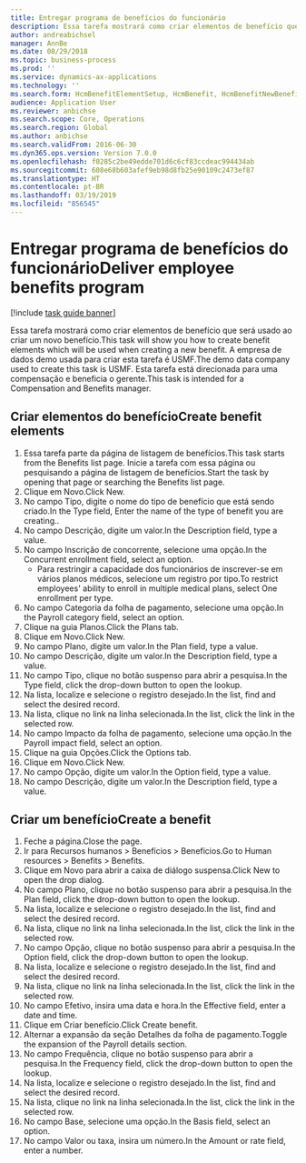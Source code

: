 ```yaml
---
title: Entregar programa de benefícios do funcionário
description: Essa tarefa mostrará como criar elementos de benefício que será usado ao criar um novo benefício.
author: andreabichsel
manager: AnnBe
ms.date: 08/29/2018
ms.topic: business-process
ms.prod: ''
ms.service: dynamics-ax-applications
ms.technology: ''
ms.search.form: HcmBenefitElementSetup, HcmBenefit, HcmBenefitNewBenefit, HcmBenefitPlanLookup
audience: Application User
ms.reviewer: anbichse
ms.search.scope: Core, Operations
ms.search.region: Global
ms.author: anbichse
ms.search.validFrom: 2016-06-30
ms.dyn365.ops.version: Version 7.0.0
ms.openlocfilehash: f0285c2be49edde701d6c6cf83ccdeac994434ab
ms.sourcegitcommit: 608e68b603afef9eb98d8fb25e90109c2473ef87
ms.translationtype: HT
ms.contentlocale: pt-BR
ms.lasthandoff: 03/19/2019
ms.locfileid: "856545"
---
```

# <a name="deliver-employee-benefits-program"></a><span data-ttu-id="1692e-103">Entregar programa de benefícios do funcionário</span><span class="sxs-lookup"><span data-stu-id="1692e-103">Deliver employee benefits program</span></span>

[!include [task guide banner](../../includes/task-guide-banner.md)]

<span data-ttu-id="1692e-104">Essa tarefa mostrará como criar elementos de benefício que será usado ao criar um novo benefício.</span><span class="sxs-lookup"><span data-stu-id="1692e-104">This task will show you how to create benefit elements which will be used when creating a new benefit.</span></span> <span data-ttu-id="1692e-105">A empresa de dados demo usada para criar esta tarefa é USMF.</span><span class="sxs-lookup"><span data-stu-id="1692e-105">The demo data company used to create this task is USMF.</span></span> <span data-ttu-id="1692e-106">Esta tarefa está direcionada para uma compensação e beneficia o gerente.</span><span class="sxs-lookup"><span data-stu-id="1692e-106">This task is intended for a Compensation and Benefits manager.</span></span>


## <a name="create-benefit-elements"></a><span data-ttu-id="1692e-107">Criar elementos do benefício</span><span class="sxs-lookup"><span data-stu-id="1692e-107">Create benefit elements</span></span>
1. <span data-ttu-id="1692e-108">Essa tarefa parte da página de listagem de benefícios.</span><span class="sxs-lookup"><span data-stu-id="1692e-108">This task starts from the Benefits list page.</span></span> <span data-ttu-id="1692e-109">Inicie a tarefa com essa página ou pesquisando a página de listagem de benefícios.</span><span class="sxs-lookup"><span data-stu-id="1692e-109">Start the task by opening that page or searching the Benefits list page.</span></span>
2. <span data-ttu-id="1692e-110">Clique em Novo.</span><span class="sxs-lookup"><span data-stu-id="1692e-110">Click New.</span></span>
3. <span data-ttu-id="1692e-111">No campo Tipo, digite o nome do tipo de benefício que está sendo criado.</span><span class="sxs-lookup"><span data-stu-id="1692e-111">In the Type field, Enter the name of the type of benefit you are creating..</span></span>
4. <span data-ttu-id="1692e-112">No campo Descrição, digite um valor.</span><span class="sxs-lookup"><span data-stu-id="1692e-112">In the Description field, type a value.</span></span>
5. <span data-ttu-id="1692e-113">No campo Inscrição de concorrente, selecione uma opção.</span><span class="sxs-lookup"><span data-stu-id="1692e-113">In the Concurrent enrollment field, select an option.</span></span>
    * <span data-ttu-id="1692e-114">Para restringir a capacidade dos funcionários de inscrever-se em vários planos médicos, selecione um registro por tipo.</span><span class="sxs-lookup"><span data-stu-id="1692e-114">To restrict employees' ability to enroll in multiple medical plans, select One enrollment per type.</span></span>  
6. <span data-ttu-id="1692e-115">No campo Categoria da folha de pagamento, selecione uma opção.</span><span class="sxs-lookup"><span data-stu-id="1692e-115">In the Payroll category field, select an option.</span></span>
7. <span data-ttu-id="1692e-116">Clique na guia Planos.</span><span class="sxs-lookup"><span data-stu-id="1692e-116">Click the Plans tab.</span></span>
8. <span data-ttu-id="1692e-117">Clique em Novo.</span><span class="sxs-lookup"><span data-stu-id="1692e-117">Click New.</span></span>
9. <span data-ttu-id="1692e-118">No campo Plano, digite um valor.</span><span class="sxs-lookup"><span data-stu-id="1692e-118">In the Plan field, type a value.</span></span>
10. <span data-ttu-id="1692e-119">No campo Descrição, digite um valor.</span><span class="sxs-lookup"><span data-stu-id="1692e-119">In the Description field, type a value.</span></span>
11. <span data-ttu-id="1692e-120">No campo Tipo, clique no botão suspenso para abrir a pesquisa.</span><span class="sxs-lookup"><span data-stu-id="1692e-120">In the Type field, click the drop-down button to open the lookup.</span></span>
12. <span data-ttu-id="1692e-121">Na lista, localize e selecione o registro desejado.</span><span class="sxs-lookup"><span data-stu-id="1692e-121">In the list, find and select the desired record.</span></span>
13. <span data-ttu-id="1692e-122">Na lista, clique no link na linha selecionada.</span><span class="sxs-lookup"><span data-stu-id="1692e-122">In the list, click the link in the selected row.</span></span>
14. <span data-ttu-id="1692e-123">No campo Impacto da folha de pagamento, selecione uma opção.</span><span class="sxs-lookup"><span data-stu-id="1692e-123">In the Payroll impact field, select an option.</span></span>
15. <span data-ttu-id="1692e-124">Clique na guia Opções.</span><span class="sxs-lookup"><span data-stu-id="1692e-124">Click the Options tab.</span></span>
16. <span data-ttu-id="1692e-125">Clique em Novo.</span><span class="sxs-lookup"><span data-stu-id="1692e-125">Click New.</span></span>
17. <span data-ttu-id="1692e-126">No campo Opção, digite um valor.</span><span class="sxs-lookup"><span data-stu-id="1692e-126">In the Option field, type a value.</span></span>
18. <span data-ttu-id="1692e-127">No campo Descrição, digite um valor.</span><span class="sxs-lookup"><span data-stu-id="1692e-127">In the Description field, type a value.</span></span>

## <a name="create-a-benefit"></a><span data-ttu-id="1692e-128">Criar um benefício</span><span class="sxs-lookup"><span data-stu-id="1692e-128">Create a benefit</span></span>
1. <span data-ttu-id="1692e-129">Feche a página.</span><span class="sxs-lookup"><span data-stu-id="1692e-129">Close the page.</span></span>
2. <span data-ttu-id="1692e-130">Ir para Recursos humanos > Benefícios > Benefícios.</span><span class="sxs-lookup"><span data-stu-id="1692e-130">Go to Human resources > Benefits > Benefits.</span></span>
3. <span data-ttu-id="1692e-131">Clique em Novo para abrir a caixa de diálogo suspensa.</span><span class="sxs-lookup"><span data-stu-id="1692e-131">Click New to open the drop dialog.</span></span>
4. <span data-ttu-id="1692e-132">No campo Plano, clique no botão suspenso para abrir a pesquisa.</span><span class="sxs-lookup"><span data-stu-id="1692e-132">In the Plan field, click the drop-down button to open the lookup.</span></span>
5. <span data-ttu-id="1692e-133">Na lista, localize e selecione o registro desejado.</span><span class="sxs-lookup"><span data-stu-id="1692e-133">In the list, find and select the desired record.</span></span>
6. <span data-ttu-id="1692e-134">Na lista, clique no link na linha selecionada.</span><span class="sxs-lookup"><span data-stu-id="1692e-134">In the list, click the link in the selected row.</span></span>
7. <span data-ttu-id="1692e-135">No campo Opção, clique no botão suspenso para abrir a pesquisa.</span><span class="sxs-lookup"><span data-stu-id="1692e-135">In the Option field, click the drop-down button to open the lookup.</span></span>
8. <span data-ttu-id="1692e-136">Na lista, localize e selecione o registro desejado.</span><span class="sxs-lookup"><span data-stu-id="1692e-136">In the list, find and select the desired record.</span></span>
9. <span data-ttu-id="1692e-137">Na lista, clique no link na linha selecionada.</span><span class="sxs-lookup"><span data-stu-id="1692e-137">In the list, click the link in the selected row.</span></span>
10. <span data-ttu-id="1692e-138">No campo Efetivo, insira uma data e hora.</span><span class="sxs-lookup"><span data-stu-id="1692e-138">In the Effective field, enter a date and time.</span></span>
11. <span data-ttu-id="1692e-139">Clique em Criar benefício.</span><span class="sxs-lookup"><span data-stu-id="1692e-139">Click Create benefit.</span></span>
12. <span data-ttu-id="1692e-140">Alternar a expansão da seção Detalhes da folha de pagamento.</span><span class="sxs-lookup"><span data-stu-id="1692e-140">Toggle the expansion of the Payroll details section.</span></span>
13. <span data-ttu-id="1692e-141">No campo Frequência, clique no botão suspenso para abrir a pesquisa.</span><span class="sxs-lookup"><span data-stu-id="1692e-141">In the Frequency field, click the drop-down button to open the lookup.</span></span>
14. <span data-ttu-id="1692e-142">Na lista, localize e selecione o registro desejado.</span><span class="sxs-lookup"><span data-stu-id="1692e-142">In the list, find and select the desired record.</span></span>
15. <span data-ttu-id="1692e-143">Na lista, clique no link na linha selecionada.</span><span class="sxs-lookup"><span data-stu-id="1692e-143">In the list, click the link in the selected row.</span></span>
16. <span data-ttu-id="1692e-144">No campo Base, selecione uma opção.</span><span class="sxs-lookup"><span data-stu-id="1692e-144">In the Basis field, select an option.</span></span>
17. <span data-ttu-id="1692e-145">No campo Valor ou taxa, insira um número.</span><span class="sxs-lookup"><span data-stu-id="1692e-145">In the Amount or rate field, enter a number.</span></span>

